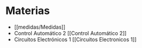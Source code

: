 # Materias
- [[medidas/Medidas]] 
- Control Automático 2 [[Control Automático 2]]
- Circuitos Electrónicos 1 [[Circuitos Electronicos 1]]